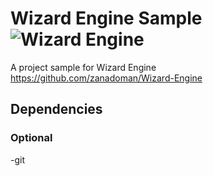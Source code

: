 # Wizard Engine Sample ![Wizard Engine](https://github.com/zanadoman/Wizard-Engine/blob/main/build/engine/icon.png)
A project sample for Wizard Engine\
https://github.com/zanadoman/Wizard-Engine

## Dependencies

### Optional
-git
